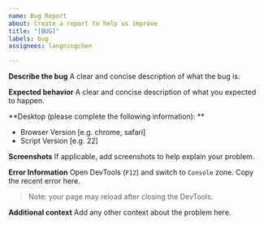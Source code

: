 ```yaml
---
name: Bug Report
about: Create a report to help us improve
title: "[BUG]"
labels: bug
assignees: langningchen

---
```


**Describe the bug**
A clear and concise description of what the bug is.

**Expected behavior**
A clear and concise description of what you expected to happen.

**Desktop (please complete the following information): **
 - Browser Version [e.g. chrome, safari]
 - Script Version [e.g. 22]

**Screenshots**
If applicable, add screenshots to help explain your problem.

**Error Information**
Open DevTools (`F12`) and switch to `Console` zone. Copy the recent error here. 
> Note: your page may reload after closing the DevTools.

**Additional context**
Add any other context about the problem here.
